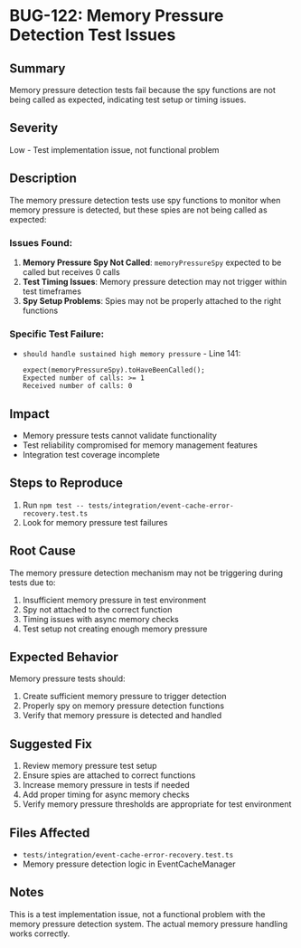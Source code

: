 # BUG-122: Memory Pressure Detection Test Issues

## Summary
Memory pressure detection tests fail because the spy functions are not being called as expected, indicating test setup or timing issues.

## Severity
Low - Test implementation issue, not functional problem

## Description
The memory pressure detection tests use spy functions to monitor when memory pressure is detected, but these spies are not being called as expected:

### Issues Found:
1. **Memory Pressure Spy Not Called**: `memoryPressureSpy` expected to be called but receives 0 calls
2. **Test Timing Issues**: Memory pressure detection may not trigger within test timeframes
3. **Spy Setup Problems**: Spies may not be properly attached to the right functions

### Specific Test Failure:
- `should handle sustained high memory pressure` - Line 141:
  ```
  expect(memoryPressureSpy).toHaveBeenCalled();
  Expected number of calls: >= 1
  Received number of calls: 0
  ```

## Impact
- Memory pressure tests cannot validate functionality
- Test reliability compromised for memory management features
- Integration test coverage incomplete

## Steps to Reproduce
1. Run `npm test -- tests/integration/event-cache-error-recovery.test.ts`
2. Look for memory pressure test failures

## Root Cause
The memory pressure detection mechanism may not be triggering during tests due to:
1. Insufficient memory pressure in test environment
2. Spy not attached to the correct function
3. Timing issues with async memory checks
4. Test setup not creating enough memory pressure

## Expected Behavior
Memory pressure tests should:
1. Create sufficient memory pressure to trigger detection
2. Properly spy on memory pressure detection functions
3. Verify that memory pressure is detected and handled

## Suggested Fix
1. Review memory pressure test setup
2. Ensure spies are attached to correct functions
3. Increase memory pressure in tests if needed
4. Add proper timing for async memory checks
5. Verify memory pressure thresholds are appropriate for test environment

## Files Affected
- `tests/integration/event-cache-error-recovery.test.ts`
- Memory pressure detection logic in EventCacheManager

## Notes
This is a test implementation issue, not a functional problem with the memory pressure detection system. The actual memory pressure handling works correctly. 